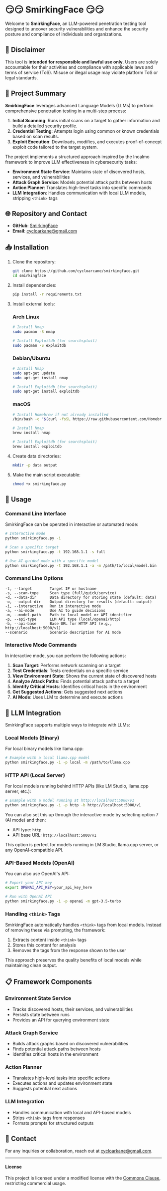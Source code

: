 # 😏😏 SmirkingFace 😏😏

Welcome to **SmirkingFace**, an LLM-powered penetration testing tool designed to uncover security vulnerabilities and enhance the security posture and compliance of individuals and organizations.

## 🚨 Disclaimer

This tool is **intended for responsible and lawful use only**. Users are solely accountable for their activities and compliance with applicable laws and terms of service (ToS). Misuse or illegal usage may violate platform ToS or legal standards.

## 📜 Project Summary

**SmirkingFace** leverages advanced Language Models (LLMs) to perform comprehensive penetration testing in a multi-step process:

1. **Initial Scanning**: Runs initial scans on a target to gather information and build a detailed security profile.
2. **Credential Testing**: Attempts login using common or known credentials based on scan results.
3. **Exploit Execution**: Downloads, modifies, and executes proof-of-concept exploit code tailored to the target system.

The project implements a structured approach inspired by the Incalmo framework to improve LLM effectiveness in cybersecurity tasks:

- **Environment State Service**: Maintains state of discovered hosts, services, and vulnerabilities
- **Attack Graph Service**: Models potential attack paths between hosts
- **Action Planner**: Translates high-level tasks into specific commands
- **LLM Integration**: Handles communication with local LLM models, stripping `<think>` tags

## 🌐 Repository and Contact

- **GitHub**: [SmirkingFace](https://github.com/cycloarcane/smirkingface)
- **Email**: [cycloarkane@gmail.com](mailto:cycloarkane@gmail.com)

## 📥 Installation

1. Clone the repository:
   ```bash
   git clone https://github.com/cycloarcane/smirkingface.git
   cd smirkingface
   ```

2. Install dependencies:
   ```bash
   pip install -r requirements.txt
   ```

3. Install external tools:

   ### Arch Linux
   ```bash
   # Install Nmap
   sudo pacman -S nmap
   
   # Install Exploitdb (for searchsploit)
   sudo pacman -S exploitdb
   ```

   ### Debian/Ubuntu
   ```bash
   # Install Nmap
   sudo apt-get update
   sudo apt-get install nmap
   
   # Install Exploitdb (for searchsploit)
   sudo apt-get install exploitdb
   ```

   ### macOS
   ```bash
   # Install Homebrew if not already installed
   /bin/bash -c "$(curl -fsSL https://raw.githubusercontent.com/Homebrew/install/HEAD/install.sh)"
   
   # Install Nmap
   brew install nmap
   
   # Install Exploitdb (for searchsploit)
   brew install exploitdb
   ```

4. Create data directories:
   ```bash
   mkdir -p data output
   ```

5. Make the main script executable:
   ```bash
   chmod +x smirkingface.py
   ```

## 🚀 Usage

### Command Line Interface

SmirkingFace can be operated in interactive or automated mode:

```bash
# Interactive mode
python smirkingface.py -i

# Scan a specific target
python smirkingface.py -t 192.168.1.1 -s full

# Use AI-guided mode with a specific model
python smirkingface.py -t 192.168.1.1 -a -m /path/to/local/model.bin
```

### Command Line Options

```
-t, --target        Target IP or hostname
-s, --scan-type     Scan type (full/quick/service)
-d, --data-dir      Data directory for storing state (default: data)
-o, --output-dir    Output directory for results (default: output)
-i, --interactive   Run in interactive mode
-a, --ai-mode       Use AI to guide decisions
-m, --model-path    Path to local model or API identifier
-p, --api-type      LLM API type (local/openai/http)
-b, --api-base      Base URL for HTTP API (e.g., http://localhost:5000/v1)
--scenario          Scenario description for AI mode
```

### Interactive Mode Commands

In interactive mode, you can perform the following actions:

1. **Scan Target**: Performs network scanning on a target
2. **Test Credentials**: Tests credentials on a specific service
3. **View Environment State**: Shows the current state of discovered hosts
4. **Analyze Attack Paths**: Finds potential attack paths to a target
5. **Identify Critical Hosts**: Identifies critical hosts in the environment
6. **Get Suggested Actions**: Gets suggested next actions
7. **AI Mode**: Uses LLM to determine and execute actions

## 🧠 LLM Integration

SmirkingFace supports multiple ways to integrate with LLMs:

### Local Models (Binary)

For local binary models like llama.cpp:

```bash
# Example with a local llama.cpp model
python smirkingface.py -i -p local -m /path/to/llama.cpp
```

### HTTP API (Local Server)

For local models running behind HTTP APIs (like LM Studio, llama.cpp server, etc.):

```bash
# Example with a model running at http://localhost:5000/v1
python smirkingface.py -i -p http -b http://localhost:5000/v1
```

You can also set this up through the interactive mode by selecting option 7 (AI mode) and then:
- API type: `http`
- API base URL: `http://localhost:5000/v1`

This option is perfect for models running in LM Studio, llama.cpp server, or any OpenAI-compatible API.

### API-Based Models (OpenAI)

You can also use OpenAI's API:

```bash
# Export your API key
export OPENAI_API_KEY=your_api_key_here

# Run with OpenAI API
python smirkingface.py -i -p openai -m gpt-3.5-turbo
```

### Handling `<think>` Tags

SmirkingFace automatically handles `<think>` tags from local models. Instead of removing these via prompting, the framework:

1. Extracts content inside `<think>` tags
2. Stores this content for analysis
3. Removes the tags from the response shown to the user

This approach preserves the quality benefits of local models while maintaining clean output.

## 📋 Framework Components

### Environment State Service

- Tracks discovered hosts, their services, and vulnerabilities
- Persists state between runs
- Provides an API for querying environment state

### Attack Graph Service

- Builds attack graphs based on discovered vulnerabilities
- Finds potential attack paths between hosts
- Identifies critical hosts in the environment

### Action Planner

- Translates high-level tasks into specific actions
- Executes actions and updates environment state
- Suggests potential next actions

### LLM Integration

- Handles communication with local and API-based models
- Strips `<think>` tags from responses
- Formats prompts for structured outputs

## 📧 Contact

For any inquiries or collaboration, reach out at cycloarkane@gmail.com.

---

#### License

This project is licensed under a modified license with the [Commons Clause](https://commonsclause.com/), restricting commercial usage.
